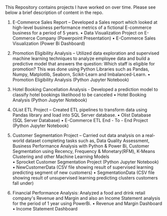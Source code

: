 This Repository contains projects I have worked on over time. Please see below a brief description of content in the repo.


1. E-Commerce Sales Report – Developed a Sales report which looked at high-level business performance metrics of a fictional E-commerce business for a period of 5 years.
  • Data Visualization Project on E-Commerce Company (Powerpoint Presentation)
  • E-Commerce Sales Visualization (Power Bi Dashboard)

2. Promotion Eligibility Analysis – Utilized data exploration and supervised machine learning techniques to analyze employee data and build a predictive model that answers the question: Which staff is eligible for promotion? This was done using Python Libraries such as Pandas, Numpy, Matplotlib, Seaborn, Scikit-Learn and Imbalanced-Learn.
  • Promotion Eligibility Analysis (Python Jupyter Notebook)

3. Hotel Booking Cancellation Analysis -  Developed a prediction model to classify hotel bookings likelihood to be canceled 
  • Hotel Booking Analysis (Python Jupyter Notebook)

4. OList ETL Project – Created ETL pipelines to transform data using Pandas library and load into SQL Server database.
  • Olist Database (SQL Server Database)
  • E-Commerce ETL End - To - End Project (Python Jupyter Notebook)

5. Customer Segmentation Project – Carried out data analysis on a real-world dataset completing tasks such as, Data Quality Assessment, Business Performance Analysis with Python & Power Bi, Customer Segmentation using Recency, Frequency & Monetary(RFM), K-Means Clustering and other Machine Learning  Models  
  • Sprocket Customer Segmentation Project (Python Jupyter Notebook)
  • NewCustomerData (CSV file showing result of supervised learning predicting segment of new customers)
  • SegmentationData (CSV file showing result of unsupervised learning predicting clusters customers fall under)
  
6.  Financial Performance Analysis: Analyzed a food and drink retail company's Revenue and Margin and also an Income Statement analysis for the period of 1 year using PowerBi.
  • Revenue and Margin Dashboard
  • Income Statement Dashboard
